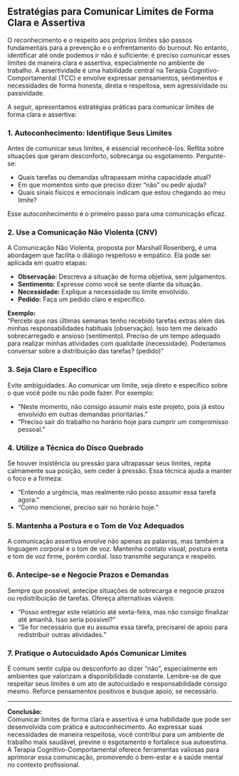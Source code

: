 
## Estratégias para Comunicar Limites de Forma Clara e Assertiva

O reconhecimento e o respeito aos próprios limites são passos fundamentais para a prevenção e o enfrentamento do burnout. No entanto, identificar até onde podemos ir não é suficiente: é preciso comunicar esses limites de maneira clara e assertiva, especialmente no ambiente de trabalho. A assertividade é uma habilidade central na Terapia Cognitivo-Comportamental (TCC) e envolve expressar pensamentos, sentimentos e necessidades de forma honesta, direta e respeitosa, sem agressividade ou passividade.

A seguir, apresentamos estratégias práticas para comunicar limites de forma clara e assertiva:

### 1. **Autoconhecimento: Identifique Seus Limites**

Antes de comunicar seus limites, é essencial reconhecê-los. Reflita sobre situações que geram desconforto, sobrecarga ou esgotamento. Pergunte-se:
- Quais tarefas ou demandas ultrapassam minha capacidade atual?
- Em que momentos sinto que preciso dizer “não” ou pedir ajuda?
- Quais sinais físicos e emocionais indicam que estou chegando ao meu limite?

Esse autoconhecimento é o primeiro passo para uma comunicação eficaz.

### 2. **Use a Comunicação Não Violenta (CNV)**

A Comunicação Não Violenta, proposta por Marshall Rosenberg, é uma abordagem que facilita o diálogo respeitoso e empático. Ela pode ser aplicada em quatro etapas:
- **Observação:** Descreva a situação de forma objetiva, sem julgamentos.
- **Sentimento:** Expresse como você se sente diante da situação.
- **Necessidade:** Explique a necessidade ou limite envolvido.
- **Pedido:** Faça um pedido claro e específico.

**Exemplo:**  
“Percebi que nas últimas semanas tenho recebido tarefas extras além das minhas responsabilidades habituais (observação). Isso tem me deixado sobrecarregado e ansioso (sentimento). Preciso de um tempo adequado para realizar minhas atividades com qualidade (necessidade). Poderíamos conversar sobre a distribuição das tarefas? (pedido)”

### 3. **Seja Claro e Específico**

Evite ambiguidades. Ao comunicar um limite, seja direto e específico sobre o que você pode ou não pode fazer. Por exemplo:
- “Neste momento, não consigo assumir mais este projeto, pois já estou envolvido em outras demandas prioritárias.”
- “Preciso sair do trabalho no horário hoje para cumprir um compromisso pessoal.”

### 4. **Utilize a Técnica do Disco Quebrado**

Se houver insistência ou pressão para ultrapassar seus limites, repita calmamente sua posição, sem ceder à pressão. Essa técnica ajuda a manter o foco e a firmeza:
- “Entendo a urgência, mas realmente não posso assumir essa tarefa agora.”
- “Como mencionei, preciso sair no horário hoje.”

### 5. **Mantenha a Postura e o Tom de Voz Adequados**

A comunicação assertiva envolve não apenas as palavras, mas também a linguagem corporal e o tom de voz. Mantenha contato visual, postura ereta e tom de voz firme, porém cordial. Isso transmite segurança e respeito.

### 6. **Antecipe-se e Negocie Prazos e Demandas**

Sempre que possível, antecipe situações de sobrecarga e negocie prazos ou redistribuição de tarefas. Ofereça alternativas viáveis:
- “Posso entregar este relatório até sexta-feira, mas não consigo finalizar até amanhã. Isso seria possível?”
- “Se for necessário que eu assuma essa tarefa, precisarei de apoio para redistribuir outras atividades.”

### 7. **Pratique o Autocuidado Após Comunicar Limites**

É comum sentir culpa ou desconforto ao dizer “não”, especialmente em ambientes que valorizam a disponibilidade constante. Lembre-se de que respeitar seus limites é um ato de autocuidado e responsabilidade consigo mesmo. Reforce pensamentos positivos e busque apoio, se necessário.

---

**Conclusão:**  
Comunicar limites de forma clara e assertiva é uma habilidade que pode ser desenvolvida com prática e autoconhecimento. Ao expressar suas necessidades de maneira respeitosa, você contribui para um ambiente de trabalho mais saudável, previne o esgotamento e fortalece sua autoestima. A Terapia Cognitivo-Comportamental oferece ferramentas valiosas para aprimorar essa comunicação, promovendo o bem-estar e a saúde mental no contexto profissional.
```
